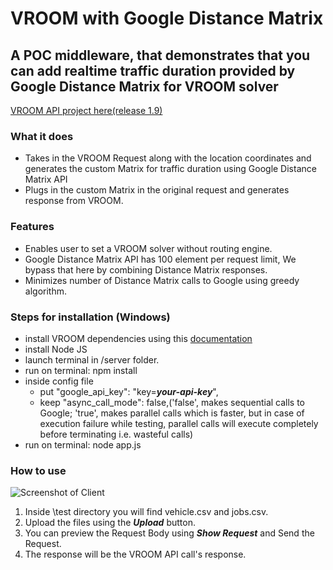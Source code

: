 
# VROOM with Google Distance Matrix

## A POC middleware, that demonstrates that you can add realtime traffic duration provided by Google Distance Matrix for VROOM solver

[VROOM API project here(release 1.9)](https://github.com/VROOM-Project/vroom/blob/release/1.9/docs/API.md)

### What it does

- Takes in the VROOM Request along with the location coordinates and generates the custom Matrix for traffic duration using Google Distance Matrix API
- Plugs in the custom Matrix in the original request and generates response from VROOM.

### Features

- Enables user to set a VROOM solver without routing engine.
- Google Distance Matrix API has 100 element per request limit, We bypass that here by combining Distance Matrix responses.
- Minimizes number of Distance Matrix calls to Google using greedy algorithm.

### Steps for installation (Windows)

- install VROOM dependencies using this [documentation](https://github.com/krandalf75/vroom/blob/kran_integrate_cmake/docs/building_cmake.md)
- install Node JS
- launch terminal in  /server folder.
- run on terminal: npm install
- inside config file
  - put "google_api_key": "key=***your-api-key***",
  - keep "async_call_mode": false,('false', makes sequential calls to Google; 'true', makes parallel calls which is faster, but in case of execution failure while testing, parallel calls will execute completely before terminating i.e. wasteful calls)
- run on terminal: node app.js

### How to use

![Screenshot of Client](https://user-images.githubusercontent.com/28080152/120088515-f770cd80-c10e-11eb-9c9d-e91e790b546b.png)

1. Inside \test directory you will find vehicle.csv and jobs.csv.
2. Upload the files using the ***Upload*** button.
3. You can preview the Request Body using ***Show Request*** and Send the Request.
4. The response will be the VROOM API call's response.
